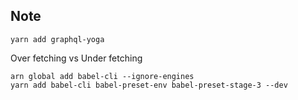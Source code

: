 ## Note

```
yarn add graphql-yoga
```

Over fetching vs Under fetching

```
arn global add babel-cli --ignore-engines
yarn add babel-cli babel-preset-env babel-preset-stage-3 --dev
```


